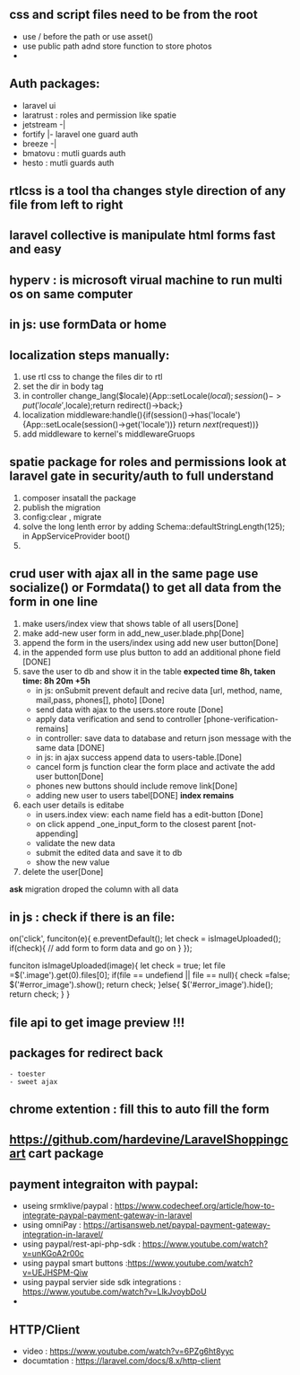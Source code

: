 ## css and script files need to be from the root
- use / before the path or use asset()
- use public path adnd store function to store photos 
- 

## Auth packages:
- laravel ui
- laratrust : roles and permission like spatie
- jetstream -|
- fortify    |- laravel one guard auth
- breeze    -|
- bmatovu : mutli guards auth
- hesto : mutli guards auth

## rtlcss is a tool tha changes style direction of any file from left to right

## laravel collective is manipulate html forms fast and easy

## hyperv : is microsoft virual machine to run multi os on same computer

## in js: use formData or home

## localization steps manually:
1. use rtl css to change the files dir to rtl
2. set the dir in body tag
3. in controller change_lang($locale){App::setLocale($local); session()->put('locale',$locale);return redirect()->back;}
4. localization middleware:handle(){if(session()->has('locale'){App::setLocale(session()->get('locale'))} return $next($request))}
5. add middleware to kernel's middlewareGruops 


## spatie package for roles and permissions look at laravel gate in security/auth to full understand
1. composer insatall the package
2. publish the migration
3. config:clear , migrate
4. solve the long lenth error by adding  Schema::defaultStringLength(125); in AppServiceProvider boot() 
5. 

## crud user with ajax all in the same page use socialize() or Formdata() to get all data from the form in one line
1. make users/index view that shows table of all users[Done]
2. make add-new user form in add_new_user.blade.php[Done]
3. append the form in the users/index using add new user button[Done]
4. in the appended form use plus button to add an additional phone field [DONE]
5. save the user to db and show it in the table __expected time 8h, taken time: 8h 20m +5h__
    - in js: onSubmit prevent default and recive data [url, method, name, mail,pass, phones[], photo] [Done]
    - send data with ajax to the users.store route [Done]
    - apply data verification and send to controller [phone-verification-remains] 
    - in controller: save data to database and return json message with the same data [DONE]
    - in js: in ajax success append data to users-table.[Done]
    - cancel form js function clear the form place and activate the add user button[Done]
    - phones new buttons should include remove link[Done]
    - adding new user to users tabel[DONE] __index remains__
6. each user details is editabe 
    - in users.index view: each name field has a edit-button  [Done]
    - on click append _one_input_form to the closest parent [not-appending]
    - validate the new data
    - submit the edited data and save it to db
    - show the new value
7. delete the user[Done]
   

__ask__
migration droped the column with all data

## in js : check if there is an file:
on('click', funciton(e){
    e.preventDefault();
    let check = isImageUploaded();
    if(check){
        // add form to form data and go on
    }
});

funciton isImageUploaded(image){
    let check = true;
    let file =$('.image').get(0).files[0];
    if(file == undefiend || file == null){
        check =false;
         $('#error_image').show();
        return check;
    }else{
         $('#error_image').hide();
         return check;
    }
}
## file api to get image preview !!!

## packages for redirect back 
    - toester
    - sweet ajax

## chrome extention : fill this to auto fill the form


## https://github.com/hardevine/LaravelShoppingcart cart package


## payment integraiton with paypal:
- useing srmklive/paypal : https://www.codecheef.org/article/how-to-integrate-paypal-payment-gateway-in-laravel
- using omniPay : https://artisansweb.net/paypal-payment-gateway-integration-in-laravel/
- using paypal/rest-api-php-sdk : https://www.youtube.com/watch?v=unKGoA2r00c 
- using paypal smart buttons :https://www.youtube.com/watch?v=UEJHSPM-Qiw
- using paypal servier side sdk integrations : https://www.youtube.com/watch?v=LlkJvoybDoU
- 

## HTTP/Client
- video : https://www.youtube.com/watch?v=6PZg6ht8yyc
- documtation : https://laravel.com/docs/8.x/http-client